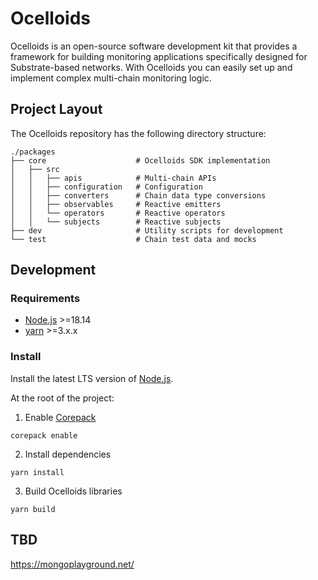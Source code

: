# Ocelloids

Ocelloids is an open-source software development kit that provides a framework for building monitoring applications specifically designed for Substrate-based networks.
With Ocelloids you can easily set up and implement complex multi-chain monitoring logic.

## Project Layout

The Ocelloids repository has the following directory structure:

```
./packages
├── core                    # Ocelloids SDK implementation
│   ├── src
│   │   ├── apis            # Multi-chain APIs
│   │   ├── configuration   # Configuration
│   │   ├── converters      # Chain data type conversions
│   │   ├── observables     # Reactive emitters
│   │   └── operators       # Reactive operators
│   │   └── subjects        # Reactive subjects
├── dev                     # Utility scripts for development        
└── test                    # Chain test data and mocks
```


## Development

### Requirements

* [Node.js](https://nodejs.org/en/) >=18.14
* [yarn](https://yarnpkg.com/getting-started/install) >=3.x.x

### Install

Install the latest LTS version of [Node.js](https://nodejs.org/en/).

At the root of the project:

1. Enable [Corepack](https://github.com/nodejs/corepack#how-to-install)

```
corepack enable
```

2. Install dependencies

```
yarn install
```

3. Build Ocelloids libraries

```
yarn build
```

## TBD
https://mongoplayground.net/